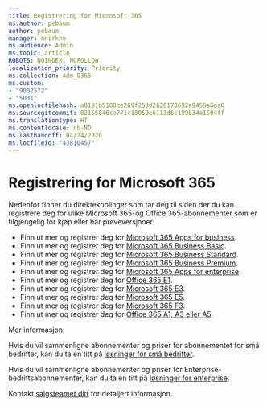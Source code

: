 ```yaml
---
title: Registrering for Microsoft 365
ms.author: pebaum
author: pebaum
manager: mnirkhe
ms.audience: Admin
ms.topic: article
ROBOTS: NOINDEX, NOFOLLOW
localization_priority: Priority
ms.collection: Adm_O365
ms.custom:
- "9002572"
- "5031"
ms.openlocfilehash: a8191b5108ce269f253d2626170692a9456a6da0
ms.sourcegitcommit: 82155846ce771c18050e6113d6c199b34a1504ff
ms.translationtype: HT
ms.contentlocale: nb-NO
ms.lasthandoff: 04/24/2020
ms.locfileid: "43810457"
---
```

# <a name="sign-up-for-microsoft-365"></a>Registrering for Microsoft 365

Nedenfor finner du direktekoblinger som tar deg til siden der du kan registrere deg for ulike Microsoft 365-og Office 365-abonnementer som er tilgjengelig for kjøp eller har prøveversjoner:

- Finn ut mer og registrer deg for [Microsoft 365 Apps for business](https://products.office.com/business/office-365-business?activetab=pivot%3aoverviewtab).
- Finn ut mer og registrer deg for [Microsoft 365 Business Basic](https://products.office.com/business/office-365-business-essentials?activetab=pivot%3aoverviewtab).
- Finn ut mer og registrer deg for [Microsoft 365 Business Standard](https://products.office.com/business/office-365-business-premium?activetab=pivot%3aoverviewtab).
- Finn ut mer og registrer deg for [Microsoft 365 Business Premium](https://www.microsoft.com/microsoft-365/business/microsoft-365-business?activetab=pivot%3aoverviewtab).
- Finn ut mer og registrer deg for [Microsoft 365 Apps for enterprise](https://products.office.com/business/office-365-proplus-product?activetab=pivot%3aoverviewtab).
- Finn ut mer og registrer deg for [Office 365 E1](https://www.microsoft.com/microsoft-365/business/office-365-enterprise-e1-business-software?activetab=pivot:overviewtab).
- Finn ut mer og registrer deg for [Microsoft 365 E3](https://www.microsoft.com/microsoft-365/enterprise-e3-business-software).
- Finn ut mer og registrer deg for [Microsoft 365 E5](https://www.microsoft.com/microsoft-365/enterprise-e5-business-software?activetab=pivot%3aoverviewtab).
- Finn ut mer og registrer deg for [Microsoft 365 F3](https://www.microsoft.com/microsoft-365/microsoft-365-enterprise-f3?activetab=pivot%3aoverviewtab).
- Finn ut mer og registrer deg for [Office 365 A1, A3 eller A5](https://www.microsoft.com/microsoft-365/academic/compare-office-365-education-plans?activetab=tab:primaryr1).

Mer informasjon:

Hvis du vil sammenligne abonnementer og priser for abonnementet for små bedrifter, kan du ta en titt på [løsninger for små bedrifter](https://products.office.com/business/small-business-solutions#office-ContentAreaHeadingTemplate-1cuvapm).

Hvis du vil sammenligne abonnementer og priser for Enterprise-bedriftsabonnementer, kan du ta en titt på [løsninger for enterprise](https://www.microsoft.com/microsoft-365/business/compare-more-office-365-for-business-plans).

Kontakt [salgsteamet ditt](https://go.microsoft.com/fwlink/?linkid=2127718) for detaljert informasjon.
